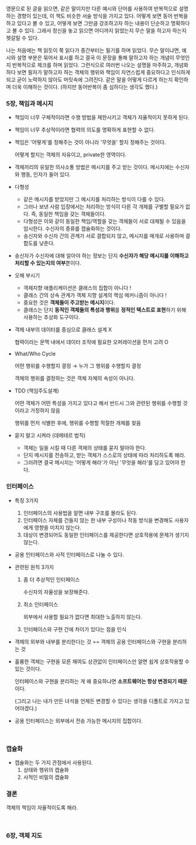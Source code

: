 영문으로 된 글을 읽으면, 같은 말이지만 다른 예시와 단어를 사용하여 반복적으로 설명하는 경향이 있는데, 이 책도 비슷한 서술 방식을 가지고 있다. 어떻게 보면 동어 반복을 하고 있다고 볼 수 있고, 어떻게 보면 그만큼 강조하고자 하는 내용이 단순하고 명확하다고 볼 수 있다. 그래서 정신을 놓고 읽으면 어디까지 읽었는지 무슨 말을 하고자 하는지 헷갈릴 수 있다. 

나는 처음에는 책 읽듯이 쭉 읽다가 중간부터는 필기를 하며 읽었다. 무슨 말이냐면, 예시와 설명 부분은 묶어서 표시를 하고 결국 이 문장을 통해 말하고자 하는 개념이 무엇인지 반복적으로 체크를 하며 읽었다. 그런식으로 여러번 나오는 설명을 마주하고, 개념화 하다 보면 필자가 말하고자 하는 객체의 행위와 책임이 자연스럽게 중요하다고 인식하게 되고 굳이 노력하지 않아도 머릿속에 그려진다. 같은 말을 어떻게 다르게 하는지 확인하며 더욱 이해하는 것이다. (하지만 동어반복이 좀 심하다는 생각도 했다.)





### 5장, 책임과 메시지

- 책임이 너무 구체적이라면 수행 방법을 제한시키고 객체가 자율적이지 못하게 된다.

- 책임이 너무 추상적이라면 협력의 의도를 명확하게 표현할 수 없다. 

- 책임은 '어떻게'를 정해주는 것이 아니라 '무엇을' 할지 정해주는 것이다.

  어떻게 할지는 객체의 자유이고, private한 영역이다.

- 객체끼리의 유일한 의사소통 방법은 메시지를 주고 받는 것이다. 메시지에는 수신자와 행동, 인자가 들어 있다.

- 다형성

  - 같은 메시지를 받았지만 그 메시지를 처리하는 방식이 다를 수 있다.
  - 그러나 보낸 사람 입장에서는 처리하는 방식이 다른 각 개체를 구별할 필요가 없다. 즉, 동일한 책임을 갖는 객체들이다.
  - 다형성은 이와 같이 동일한 책임/역할을 갖는 객체들이 서로 대체될 수 있음을 암시한다. 수신자의 종류를 캡슐화하는 것이다.
  - 송신자와 수신자 간의 관계가 서로 결합되지 않고, 메시지를 매개로 사용하며 결합도를 낮춘다.

- 송신자가 수신자에 대해 알아야 하는 정보는 단지 **수신자가 해당 메시지를 이해하고 처리할 수 있는지의 여부**뿐이다.

- 오해 부시기

  - 객체지향 애플리케이션은 클래스의 집합이 아니다 !
  - 클래스 간의 상속 관계가 객체 지향 설계의 핵심 메커니즘이 아니다 !
  - 중요한 것은 **객체들이 주고받는 메시지**이다.
  - 클래스는 단지 **동적인 객체들의 특성과 행위**를 **정적인 텍스트로 표현**하기 위해 사용하는 추상화 도구이다.
  
- 객체 내부의 데이터를 중심으로 클래스 설계 X

  협력이라는 문맥 내에서 데이터 조작에 필요한 오퍼레이션을 먼저 고려 O

- What/Who Cycle

  어떤 행위를 수행할지 결정 → 누가 그 행위를 수행할지 결정

  객체의 행위를 결정하는 것은 객체 자체의 속성이 아니다.

- TDD (책임주도설계)

  어떤 객체가 어떤 특성을 가지고 있다고 해서 반드시 그와 관련된 행위를 수행할 것이라고 가정하지 않음

  행위를 먼저 식별한 후에, 행위를 수행할 적절한 개체를 찾음

- 묻지 말고 시켜라 (데메테르 법칙)

  - 객체는 일을 시킬 때 다른 객체의 상태를 묻지 말아야 한다.
  - 단지 메시지를 전송하고, 받는 객체가 스스로의 상태에 따라 처리하도록 해라.
  - 그러려면 결국 메시지는 '어떻게 해라'가 아닌 '무엇을 해라'를 담고 있어야 한다.

### 인터페이스

- 특징 3가지

  1. 인터페이스의 사용법을 알면 내부 구조를 몰라도 된다.
  2. 인터페이스 자체를 건들지 않는 한 내부 구성이나 작동 방식을 변경해도 사용자에게 영향을 미치지 않는다.
  3. 대상이 변경되어도 동일한 인터페이스를 제공한다면 상호작용에 문제가 생기지 않는다.

- 공용 인터페이스와 사적 인터페이스로 나눌 수 있다.

- 관련된 원칙 3가지

  1. 좀 더 추상적인 인터페이스

     수신자의 자율성을 보장해준다. 

  2. 최소 인터페이스

     외부에서 사용할 필요가 없다면 최대한 노출하지 않는다.

  3. 인터페이스와 구현 간에 차이가 있다는 점을 인식

- 객체의 외부와 내부를 분리한다는 것  == 객체의 공용 인터페이스와 구현을 분리하는 것

- 훌륭한 객체는 구현을 모른 채여도 상관없이 인터페이스만 알면 쉽게 상호작용할 수 있는 것이다.

  인터페이스와 구현을 분리하는 게 왜 중요하냐면 **소프트웨어는 항상 변경되기 때문**이다.

  (그리고 나는 내가 만든 녀석을 언제든 변경할 수 있다는 생각을 디폴트로 가지고 있어야겠다.)

- 공용 인터페이스는 외부에서 전송 가능한 메시지의 집합이다.

<br>

### 캡슐화

- 캡슐화는 두 가지 관점에서 사용된다.
  1. 상태와 행위의 캡슐화
  2. 사적인 비밀의 캡슐화

### 결론

객체의 책임이 자율적이도록 해라. 

<br>

### 6장, 객체 지도

